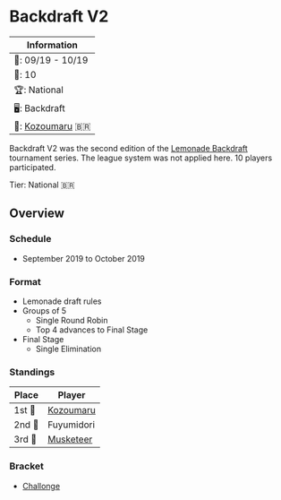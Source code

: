 # Backdraft V2

|Information|
|-|
|:calendar:: 09/19 - 10/19|
|:busts_in_silhouette:: 10|
|:trophy:: National|
|:desktop_computer:: Backdraft|
|:1st_place_medal:: [Kozoumaru](../../players/brazilian/kozoumaru.md) :brazil:|

Backdraft V2 was the second edition of the [Lemonade Backdraft](bdmain.md) tournament series. The league system was not applied here.
10 players participated.

Tier: National :brazil:

## Overview

### Schedule
- September 2019 to October 2019

### Format
- Lemonade draft rules
- Groups of 5
    - Single Round Robin 
    - Top 4 advances to Final Stage
- Final Stage
    - Single Elimination

### Standings

|Place|Player|
|-|-|
|1st :1st_place_medal:| [Kozoumaru](../../players/brazilian/kozoumaru.md) |
|2nd :2nd_place_medal:| Fuyumidori |
|3rd :3rd_place_medal:| [Musketeer](../../players/brazilian/musketeer.md) |

### Bracket
- [Challonge](https://challonge.com/backdraftv2)